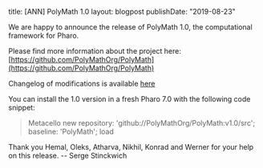 title: [ANN] PolyMath 1.0layout: blogpostpublishDate: "2019-08-23"We are happy to announce the release of PolyMath 1.0, thecomputational framework for Pharo.Please find more information about the project here:[https://github.com/PolyMathOrg/PolyMath](https://github.com/PolyMathOrg/PolyMath)Changelog of modifications is available [here](https://github.com/PolyMathOrg/PolyMath/milestone/1?closed=1)You can install the 1.0 version in a fresh Pharo 7.0 with the following code snippet:>  Metacello new>  repository: 'github://PolyMathOrg/PolyMath:v1.0/src';>  baseline: 'PolyMath';>  loadThank you Hemal, Oleks, Atharva, Nikhil, Konrad and Werner for yourhelp on this release.  -- Serge Stinckwich
